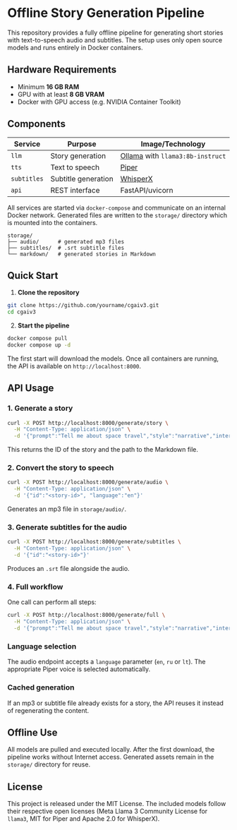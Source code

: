 # Offline Story Generation Pipeline

This repository provides a fully offline pipeline for generating short stories with text-to-speech audio and subtitles. The setup uses only open source models and runs entirely in Docker containers.

## Hardware Requirements

- Minimum **16&nbsp;GB RAM**
- GPU with at least **8&nbsp;GB VRAM**
- Docker with GPU access (e.g. NVIDIA Container Toolkit)

## Components

| Service   | Purpose                  | Image/Technology |
|-----------|--------------------------|------------------|
| `llm`     | Story generation         | [Ollama](https://github.com/jmorganca/ollama) with `llama3:8b-instruct` |
| `tts`     | Text to speech           | [Piper](https://github.com/rhasspy/piper) |
| `subtitles` | Subtitle generation    | [WhisperX](https://github.com/m-bain/whisperX) |
| `api`     | REST interface           | FastAPI/uvicorn |

All services are started via `docker-compose` and communicate on an internal Docker network. Generated files are written to the `storage/` directory which is mounted into the containers.

```
storage/
├── audio/      # generated mp3 files
├── subtitles/  # .srt subtitle files
└── markdown/   # generated stories in Markdown
```

## Quick Start

1. **Clone the repository**

```bash
git clone https://github.com/yourname/cgaiv3.git
cd cgaiv3
```

2. **Start the pipeline**

```bash
docker compose pull
docker compose up -d
```

The first start will download the models. Once all containers are running, the API is available on `http://localhost:8000`.

## API Usage

### 1. Generate a story

```bash
curl -X POST http://localhost:8000/generate/story \
  -H "Content-Type: application/json" \
  -d '{"prompt":"Tell me about space travel","style":"narrative","interest_tag":"science","language":"en"}'
```
This returns the ID of the story and the path to the Markdown file.

### 2. Convert the story to speech

```bash
curl -X POST http://localhost:8000/generate/audio \
  -H "Content-Type: application/json" \
  -d '{"id":"<story-id>", "language":"en"}'
```
Generates an mp3 file in `storage/audio/`.

### 3. Generate subtitles for the audio

```bash
curl -X POST http://localhost:8000/generate/subtitles \
  -H "Content-Type: application/json" \
  -d '{"id":"<story-id>"}'
```
Produces an `.srt` file alongside the audio.

### 4. Full workflow

One call can perform all steps:

```bash
curl -X POST http://localhost:8000/generate/full \
  -H "Content-Type: application/json" \
  -d '{"prompt":"Tell me about space travel","style":"narrative","interest_tag":"science","language":"en"}'
```

### Language selection

The audio endpoint accepts a `language` parameter (`en`, `ru` or `lt`). The
appropriate Piper voice is selected automatically.

### Cached generation

If an mp3 or subtitle file already exists for a story, the API reuses it instead
of regenerating the content.

## Offline Use

All models are pulled and executed locally. After the first download, the pipeline works without Internet access. Generated assets remain in the `storage/` directory for reuse.

## License

This project is released under the MIT License. The included models follow their respective open licenses (Meta Llama 3 Community License for `llama3`, MIT for Piper and Apache&nbsp;2.0 for WhisperX).

